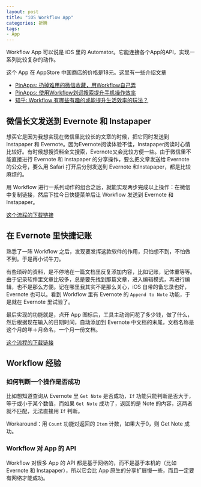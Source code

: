 ```yaml
---
layout: post
title: "iOS Workflow App"
categories: 折腾
tags:
- App
---
```


Workflow App 可以说是 iOS 里的 Automator。它能连接各个App的API，实现一系列比较复杂的动作。

这个 App 在 AppStore 中国商店的价格是18元。这里有一些介绍文章

- [PinApps: 扔掉难用的微信收藏，用Workflow自己弄](https://zhuanlan.zhihu.com/p/20589491)
- [PinApps: 使用Workflow划词搜索提升手机操作效率](https://zhuanlan.zhihu.com/p/20472027?refer=pinapps)
- [知乎: Workflow 有哪些有趣的或能提升生活效率的玩法？](https://www.zhihu.com/question/27029837/answer/71748121)

## 微信长文发送到 Evernote 和 Instapaper ##

想买它是因为我想实现在微信里比较长的文章的时候，把它同时发送到 Instapaper 和 Evernote。因为Evernote阅读体验不佳，Instapaper阅读时心情比较好。有时候想搜资料全文搜索，Evernote又会比较方便一些。由于微信里不能直接进行 Evernote 和 Instapaper 的分享操作，要么把文章发送给 Evernote 的公众号，要么用 Safari 打开后分别发送到 Evernote 和Instapaper，都是比较麻烦的。

用 Workflow 进行一系列动作的组合之后，就能实现两步完成以上操作：在微信中复制链接，然后下拉今日快捷菜单后让 Workflow 发送到 Evernote 和 Instapaper。

[这个流程的下载链接](https://workflow.is/workflows/a5cde2440e67417393f0968bc5779d51)

## 在 Evernote 里快捷记账 ##

熟悉了一阵 Workflow 之后，发现要发挥这款软件的作用，只怕想不到，不怕做不到。于是再小试牛刀。

有些琐碎的资料，是不停地在一篇文档里反复添加内容，比如记账，记体重等等。由于记录软件里文章比较多，总是要先找到那篇文章，进入编辑模式，再进行编辑，也不是那么方便。记在哪里我其实不是那么关心，iOS 自带的备忘录也好，Evernote 也可以。看到 Workflow 里有 Evernote 的 `Append to Note` 功能，于是就在 Evernote 里试验了。

最后实现的功能就是，点开 App 图标后，工具主动询问花了多少钱，做了什么，然后根据现在输入的日期时间，自动添加到 Evernote 中文档的末尾，文档名称是这个月的年＋月命名，一个月一份文档。

[这个流程的下载链接](https://workflow.is/workflows/3d3162a293464e17851945d905a0bebb)

## Workflow 经验 ##

### 如何判断一个操作是否成功 ###
比如想知道查询从 Evernote 里 `Get Note` 是否成功，`If` 功能只能判断是否大于，等于或小于某个数值，而如果 `Get Note` 成功了，返回的是 Note 的内容，这两者就不匹配，无法直接用 `If` 判断。

Workaround：用 `Count` 功能对返回的 `Item` 计数，如果大于0，则 Get Note 成功。

### Workflow 对 App 的 API ###
Workflow 对很多 App 的 API 都是基于网络的，而不是基于本机的（比如 Evernote 和 Instapaper），所以它会比 App 原生的分享扩展慢一些，而且一定要有网络才能成功。
